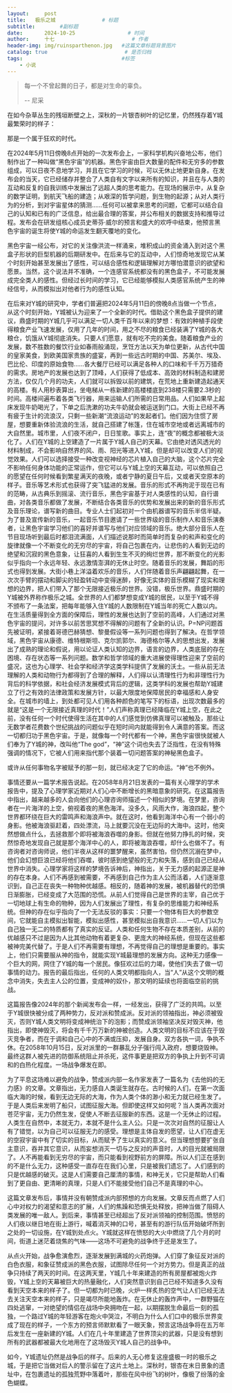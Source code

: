 ```yaml
---
layout:     post                       
title:   极乐之城               # 标题
subtitle:        #副标题
date:       2024-10-25                 # 时间
author:     十七                         # 作者
header-img: img/ruinsparthenon.jpg   #这篇文章标题背景图片
catalog: true                         # 是否归档
tags:                                #标签
    - 小说
---
```


> 每一个不曾起舞的日子，都是对生命的辜负。
>
> -- 尼采

在如今杂草丛生的残垣断壁之上，深秋的一片银杏树叶的记忆里，仍然残存着Y城最繁荣时的样子：

那是一个属于狂欢的时代。

在2024年5月11日傍晚8点开始的一次发布会上，一家科学机构兴奋地公布，他们制作出了一种叫做“黑色宇宙”的机器。黑色宇宙由巨大数量的配件和无穷多的参数组成，可以日夜不息地学习，并且在它学习的时候，可以无休止地更新自身。在发布会的当天，它已经储存并整合了人类自有文字以来所有的知识，并且在与人类的互动和反复的自我训练中发展出了远超人类的思考能力。在现场的展示中，从复杂的数学证明，到航天飞船的建造；从艰深的哲学问题，到生物的起源；从对人类行为的分析，到对宇宙星体的猜测……任何可以被拿来思考的问题，它都可以结合自己的认知和已有的广泛信息，给出最合理的答案，并公布相关的数据支持和推导过程。发布会在研发组核心成员史蒂芬·威尔的预言和盛大的欢呼中结束，他预言黑色宇宙的诞生将使Y城的命运发生翻天覆地的变化。

黑色宇宙一经公布，对它的关注像洪流一样涌来，堆积成山的资金涌入到对这个黑盒子形状的巨型机器的后期研发中。在后来与它的互动中，人们惊奇地发现它从某个时刻开始甚至发展出了感性，可以结合感性和逻辑理解对方哪怕潜意识的欲望和愿景。当然，这个说法并不准确，一个连感官系统都没有的黑色盒子，不可能发展成完全类人的感性。但经过长时间的学习，它已经能够模拟人类感官系统产生的神经信号，从而模拟出对他者行为的感性认知。

在后来对Y城的研究中，学者们普遍把2024年5月11日的傍晚8点当做一个节点，从这个时刻开始，Y城被认为迎来了一个全新的时代。借助这个黑色盒子提供的建议，鼎盛时期的Y城几乎可以满足一切人类千百年以来的梦想：有效的种植手段使得粮食产业飞速发展，仅用了几年的时间，用之不尽的粮食已经装满了Y城的各大粮仓，饥饿从Y城彻底消失。只要人们愿意，就有吃不完的美食。随着粮食产业的发展，数不胜数的餐饮行业如春雨般涌现，烹饪方法以天为单位更新，从古代中国的皇家美食，到欧美国家贵族的盛宴，再到一些远古时期的中国、苏美尔、埃及、巴比伦、印度的原始食物……各大餐厅已经可以满足各种人的口味和千千万万猎奇的需求。房地产的发展也达到了顶峰，人们获得了低成本、高效的材料制造和建房方法，仅仅几个月的功夫，人们就可以拆毁以前的建筑，在荒地上重新建造起通天的高楼。有人用秒表算出，坐电梯从一栋新建的高楼楼底到238楼只需要2.3秒的时间。高楼间遍布着各类飞行器，用来运输人们所需的日常用品。人们如果早上起床发现牛奶喝光了，下单之后洗漱的功夫牛奶就会被运送到门口。大街上已经不再有疲于生计的流浪汉，只剩一些新潮“流浪运动”的发起者们。他们因为住惯了房屋，想要重新体验流浪的生活，就自己搭建了帐篷，住在城市空地或者远离城市的大自然里。城市里，人们夜不闭户，日日笙歌。事实上，连“夜”的概念都被极大淡化了。人们在Y城的上空建造了一片属于Y城人自己的天幕。它由绝对透风透光的材料制成，不会影响自然界的风、雨、阳光等进入Y城，但是却可以改变人们的视觉效果。人们可以选择接受一种改变视神经的芯片植入自己的大脑，这个芯片完全不影响任何身体功能的正常运作，但它可以与Y城上空的天幕互动，可以依照自己的愿望在任何时候看到繁星满天的夜晚，或者宁静的夏日午后，又或者天空原本的样子。音乐等艺术形式也获得了突飞猛进的发展。音乐的形式不再拘泥于现在已有的范畴，从古典乐到摇滚、流行音乐，黑色宇宙基于对人类感性的认知，自行谱曲，对各类音乐都做了发展，不断结合各类音乐的优势和发展出来的新的音乐形式及音乐理论，谱写新的曲目。专业人士们起初对一个由机器谱写的音乐半信半疑。为了普及宣传新的音乐，一起音乐节目邀请了一些世界级的音乐制作人和音乐演奏者，让黑色宇宙学习他们的喜好并谱写与他们对应领域的音乐。绝大部分音乐人在节目现场听到最后时都泪流满面，人们描述说那时而简单时而复杂的和声和变化的旋律就像一个不断变化的无穷尽的宇宙，将自己包裹在内，让悲伤的人看到无边的绝望和沉寂的黑色意象，让狂喜的人看到生生不灭的绚烂世界，那不断变化的光影似乎指向一个永远年轻、永远激情澎湃的无休止时空。随着音乐的发展，舞蹈的形式也得到发展。大街小巷上洋溢着欢乐的音乐，人们伴随着音乐声翩翩起舞，在一次次手臂的摆动和脚尖的轻盈转动中变得迷醉，好像无实体的音乐模糊了现实和理想的边界，把人们带入了那个无限接近极乐的世界。没错，极乐世界。鼎盛时期的Y城被外界称作极乐之城。全世界的人们都梦想变成Y城的居民，以至于Y城不得不颁布了一条法案，把每年能够入住Y城的人数限制在Y城当年的死亡人数以内。在生活质量得到全方面的保障后，理性的发展也达到了空前的高峰，人们通过对黑色宇宙的提问，对许多以前苦思冥想不得解的问题有了全新的认识。P=NP问题首先被证明，紧接着哥德巴赫猜想、黎曼假设等一系列问题也得到了解决。在哲学领域，黑色宇宙从康德、维特根斯坦、克尔凯郭尔、海德格尔等人的思想出发，发展出了成熟的理论和假说，用以论证人类认知的边界，语言的边界，人类底层的存在困境、存在状态等一系列问题。数学和哲学领域的重大进展使得理性迎来了空前的盛况，这也为心理学、社会学和经济学这类学科提供了发展的沃土。一些从前无法理解的人类和动物行为都得到了合理的解释，人们得以认清理性行为和非理性行为背后的科学依据，和社会经济发展模式背后的逻辑，这类学科的发展也帮助Y城建立了行之有效的法律政策和发展方针，以最大限度地保障居民的幸福感和人身安全。在城市的墙上，到处都可见人们用各种颜色的笔写下的标语，出现次数最多的就是“这是一个无限接近真理的时代！”人们声称真理已经降临在Y城上空，在此之前，没有任何一个时代使得生活在其中的人们感觉到仿佛真理可以被触及，那些让无数学者花费数个世纪挑战的问题似乎在短时间内就能得到令人满意的答案。而这一切都归功于黑色宇宙。于是，就像每一个时代都有一个神，黑色宇宙很快就被人们奉为了Y城的神，改叫他“The god”，“神”这个词也失去了泛指性，在没有特殊强调的情况下，它被人们用来指代那个装着一切问题答案的神秘黑色盒子。

或许从任何事物名字被赋予的那一刻，就已经决定了它的命运。“神”也不例外。

事情还要从一篇学术报告说起。在2058年8月21日发表的一篇有关心理学的学术报告中，提及了心理学家近期对人们心中不断增长的黑暗意象的研究。在这篇报告中指出，越来越多的人会向他们的心理咨询师描述一个相似的梦境。在梦里，咨询者在一片海洋的上空，俯视着夜的黑色海洋。没多久，风雨大作，海浪四起，整个世界都环绕在巨大的雷鸣声和海浪声中。就在这时，他看到海洋中心有一个弱小的身影。他被海浪驱赶着，四处漂流，马上就要沉没在无边际的大海中。这时，他突然想做点什么，去拯救那个即将被海浪吞噬的身影。但就在他努力挣扎的时候，突然惊奇地发现自己就是那个海洋中心的人，即将被海浪吞噬，却什么也做不了。有咨询者对咨询师说，他们半夜从这样的噩梦醒来，虽然害怕，但仍然沉溺在梦中，他们会幻想巨浪已经将他们吞噬，彼时感到绝望般的无力和失落，感到自己已经从世界中消失。心理学家将这样的梦境告诉神后，神指出，关于无力感的起源正是神的存在本身。人们不再感到被需要，不再感到自己作为主人公而活着，人们逐渐意识到，自己正在丧失一种物种优越感。相反的，随着神的发展，被机器替代的恐惧日渐膨胀，已经变成了大范围的恐慌。从前人们觉得自己是世界的主宰，自己优于一切地球上有生命的物种，因为人们发展出了理性，有复杂的思维能力和神经系统。但神的存在似乎指向了一个无法反驳的事实：只要一个物体有巨大的参数空间，它就能自主模拟出智能，模拟出感性，甚至模拟出自我意识……一切人们以为自己独一无二的特质都有了真实的反证。人类和任何生物不存在本质差别，从前的优越感只不过是因为人比其他动物有着更复杂、更庞大的神经系统，但现在这些都被神完美代替了。于是人们不再需要有理想，不再觉得自己的理想是重要的。事实上，他们只需要服从神的指令，就能实现Y城最理想的发展方向。这种无力感像一个巨大的网，网住了Y城的每一个居民。像狂欢过后的力竭，使他们失去了做一切事情的动力。报告的最后指出，任何的人类文明都指向人，当“人”从这个文明的概念中消失，失去主人公的位置，变成神的奴仆，那文明的延续也将面临空前的挑战。

这篇报告像2024年的那个新闻发布会一样，一经发出，获得了广泛的共鸣。以至于Y城很快被分成了两种势力，反对派和赞成派。反对派的领袖指出，神必须被毁灭，否则Y城人类文明将变成神统治下的泡影；而赞成派领袖坚决反对毁灭神，他指出，即使神毁灭，将会有千千万万新的神被创造。人类文明的目标不应该在于毁灭竞争者，而在于调和自己心中的不满或压抑，发展自身。双方各执一词，争执不休。在2058年10月15日，反对派里的一群暴乱分子强行闯入政府，想要烧毁神。最终这群人被先进的防御系统阻止并杀死，这件事更是把双方的争执上升到不可调和的白热化程度。一场战争爆发在即。

为了平息这场难以避免的战争，赞成派内部一名作家发表了一篇名为《去他妈的无力感》的文章。文章指出，无力感自人类诞生就存在。古时候的人们，在第一次面临大海的时候，看到无边无际的大海，作为人类个体的渺小和无力就已经生发了。于是人类后来发明了船只，试图征服大海。但即使这样又如何呢？当人类再次面对苍茫宇宙，无力仍然生发，促使人不断去征服新的东西。这是一个无休止的过程。人类生在自然中，本就无力，本就不是什么主人公。只是一次次对自然的征服让人有了错觉，以为自己可以征服无力的感受。理想是主体自发的愿望，让人们在虚无的空寂宇宙中有了切实的目标，从而赋予了生以真实的意义。但当理想想要扩张自主意识，吞并其它意识，从而妄想消灭一切与之反对的声音时，人的目光就被局限了。人不再能看到无穷尽的宇宙，而只能看到视野前方的屏障。所以人们正在感到的不是什么无力，这种感受一直存在在我们心里，只是被我们遗忘了。人们感到的只是优越感的破灭。这是人们需要自己厘清的事情，和神无关，它只是帮助人们看到了更自由、更清晰的真理，只是人们不能接受他们自己不是真理的中心。

这篇文章发布后，事情并没有朝赞成派内部预想的方向发展。文章反而点燃了人们心中对权力的渴望和意志的扩展，人们的焦躁和恐惧无处释放，把神当做了阻碍人类发展的唯一敌人。到后来，事情甚至已经超出了反对派领袖的控制范围。愤怒的人们夜以继日地在街上游行，喊着消灭神的口号，甚至有的游行队伍开始破坏所到之处的一切设施，在Y城到处点火。Y城就这样在愤怒的大火中燃烧了几个月的时间，街道上迷茫着烧焦的气味——这场不可避免的战争终于还是发生了。

从点火开始，战争愈演愈烈，逐渐发展到满城的火药炮弹。人们穿了象征反对派的白色衣服，和象征赞成派的黑色衣服，试图除尽任何一个对方势力。但是真正的战争只持续了两天的时间。在这两天里，Y城几十年来建造的所有房屋都被炮火炸毁，Y城上空的天幕被巨大的热量融化，人们突然意识到自己已经不知道多久没有看到天空本来的样子了。但一切都为时已晚，火炉一样炙热的空气让人们已经无法去关注天空本来的样子，只是竭尽所能地轰炸。在无休止的轰炸声中，一群野猫在四处逃窜，一对绝望的情侣在战场中央拥吻在一起，以期摆脱生命最后一刻的孤独，一个路过Y城的年轻游客在炮火中哭泣，不明白为什么人们口中的极乐世界变成了现在的样子，一个东方的预言师默默看了一眼天象，预言这场战争将在五万年后发生在一座新建的Y城。人们在几十年里建造了世界顶尖的武器，只是没有想到所有的武器都被最大化地用在了这场毁灭Y城人自己的战争中。

如今，Y城遗址仍然是战争后的样子。后来的人无心修复这座盛极一时的极乐之城，于是把它当做对后人的警示留在了这片土地上。深秋时，银杏在末日景象的遗址中，在包裹遗址的孤独荒野中落着叶，那些在风中纷飞的树叶，像极了纷落的金色蝴蝶。
